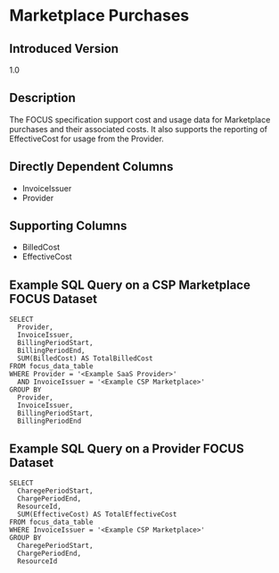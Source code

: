 # Marketplace Purchases

## Introduced Version
1.0

## Description
The FOCUS specification support cost and usage data for Marketplace purchases and their associated costs. It also supports the reporting of EffectiveCost for usage from the Provider.  

## Directly Dependent Columns
* InvoiceIssuer
* Provider

## Supporting Columns
* BilledCost
* EffectiveCost

## Example SQL Query on a CSP Marketplace FOCUS Dataset
```
SELECT
  Provider,
  InvoiceIssuer,
  BillingPeriodStart,
  BillingPeriodEnd,
  SUM(BilledCost) AS TotalBilledCost
FROM focus_data_table
WHERE Provider = '<Example SaaS Provider>'
  AND InvoiceIssuer = '<Example CSP Marketplace>'
GROUP BY
  Provider,
  InvoiceIssuer,
  BillingPeriodStart,
  BillingPeriodEnd
``` 

## Example SQL Query on a Provider FOCUS Dataset
```
SELECT
  CharegePeriodStart,
  ChargePeriodEnd,
  ResourceId,
  SUM(EffectiveCost) AS TotalEffectiveCost
FROM focus_data_table
WHERE InvoiceIssuer = '<Example CSP Marketplace>'
GROUP BY
  CharegePeriodStart,
  ChargePeriodEnd,
  ResourceId
``` 